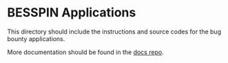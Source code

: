 # BESSPIN Applications #

This directory should include the instructions and source codes for the bug bounty applications.

More documentation should be found in the [docs repo](https://github.com/GaloisInc/SSITH-BESSPIN-Docs).